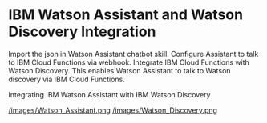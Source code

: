# IBM Watson Assistant and Watson Discovery Integration

Import the json in Watson Assistant chatbot skill. Configure Assistant to talk to IBM Cloud Functions via webhook. Integrate IBM Cloud Functions with Watson Discovery. This enables Watson Assistant to talk to Watson discovery via IBM Cloud Functions. 


Integrating IBM Watson Assistant with IBM Watson Discovery

[/images/Watson_Assistant.png]()
[/images/Watson_Discovery.png]()
